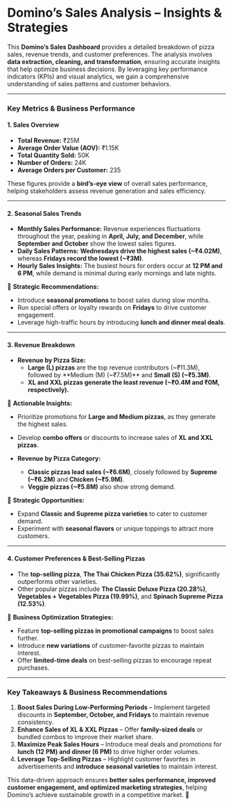 # **Domino’s Sales Analysis – Insights & Strategies**  

This **Domino’s Sales Dashboard** provides a detailed breakdown of pizza sales, revenue trends, and customer preferences. The analysis involves **data extraction, cleaning, and transformation**, ensuring accurate insights that help optimize business decisions. By leveraging key performance indicators (KPIs) and visual analytics, we gain a comprehensive understanding of sales patterns and customer behaviors.  

---

### **Key Metrics & Business Performance**  

#### **1. Sales Overview**  
- **Total Revenue:** ₹25M  
- **Average Order Value (AOV):** ₹1.15K  
- **Total Quantity Sold:** 50K  
- **Number of Orders:** 24K  
- **Average Orders per Customer:** 235  

These figures provide a **bird’s-eye view** of overall sales performance, helping stakeholders assess revenue generation and sales efficiency.  

---

#### **2. Seasonal Sales Trends**  
- **Monthly Sales Performance:** Revenue experiences fluctuations throughout the year, peaking in **April, July, and December**, while **September and October** show the lowest sales figures.  
- **Daily Sales Patterns:** **Wednesdays drive the highest sales (~₹4.02M)**, whereas **Fridays record the lowest (~₹3M)**.  
- **Hourly Sales Insights:** The busiest hours for orders occur at **12 PM and 6 PM**, while demand is minimal during early mornings and late nights.  

🔹 **Strategic Recommendations:**  
- Introduce **seasonal promotions** to boost sales during slow months.  
- Run special offers or loyalty rewards on **Fridays** to drive customer engagement.  
- Leverage high-traffic hours by introducing **lunch and dinner meal deals**.  

---

#### **3. Revenue Breakdown**  
- **Revenue by Pizza Size:**  
  - **Large (L) pizzas** are the top revenue contributors (~₹11.3M), followed by **Medium (M) (~₹7.5M)** and **Small (S) (~₹5.3M)**.  
  - **XL and XXL pizzas generate the least revenue (~₹0.4M and ₹0M, respectively).**  

🔹 **Actionable Insights:**  
- Prioritize promotions for **Large and Medium pizzas**, as they generate the highest sales.  
- Develop **combo offers** or discounts to increase sales of **XL and XXL pizzas**.  

- **Revenue by Pizza Category:**  
  - **Classic pizzas lead sales (~₹6.6M)**, closely followed by **Supreme (~₹6.2M)** and **Chicken (~₹5.9M)**.  
  - **Veggie pizzas (~₹5.8M)** also show strong demand.  

🔹 **Strategic Opportunities:**  
- Expand **Classic and Supreme pizza varieties** to cater to customer demand.  
- Experiment with **seasonal flavors** or unique toppings to attract more customers.  

---

#### **4. Customer Preferences & Best-Selling Pizzas**  
- The **top-selling pizza**, **The Thai Chicken Pizza (35.62%)**, significantly outperforms other varieties.  
- Other popular pizzas include **The Classic Deluxe Pizza (20.28%)**, **Vegetables + Vegetables Pizza (19.99%)**, and **Spinach Supreme Pizza (12.53%)**.  

🔹 **Business Optimization Strategies:**  
- Feature **top-selling pizzas in promotional campaigns** to boost sales further.  
- Introduce **new variations** of customer-favorite pizzas to maintain interest.  
- Offer **limited-time deals** on best-selling pizzas to encourage repeat purchases.  

---

### **Key Takeaways & Business Recommendations**  

1. **Boost Sales During Low-Performing Periods** – Implement targeted discounts in **September, October, and Fridays** to maintain revenue consistency.  
2. **Enhance Sales of XL & XXL Pizzas** – Offer **family-sized deals** or bundled combos to improve their market share.  
3. **Maximize Peak Sales Hours** – Introduce meal deals and promotions for **lunch (12 PM) and dinner (6 PM)** to drive higher order volumes.  
4. **Leverage Top-Selling Pizzas** – Highlight customer favorites in advertisements and **introduce seasonal varieties** to maintain interest.  

This data-driven approach ensures **better sales performance, improved customer engagement, and optimized marketing strategies**, helping Domino’s achieve sustainable growth in a competitive market. 🚀

